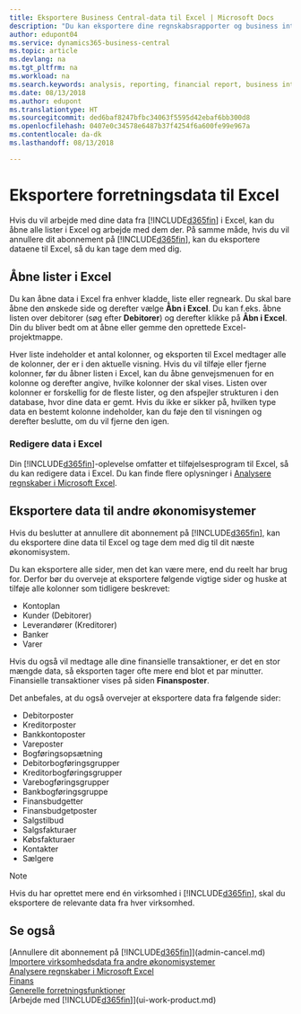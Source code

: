 ```yaml
---
title: Eksportere Business Central-data til Excel | Microsoft Docs
description: "Du kan eksportere dine regnskabsrapporter og business intelligence-data fra Business Central til Excel eller åbne dine data i Excel."
author: edupont04
ms.service: dynamics365-business-central
ms.topic: article
ms.devlang: na
ms.tgt_pltfrm: na
ms.workload: na
ms.search.keywords: analysis, reporting, financial report, business intelligence, BI, Excel
ms.date: 08/13/2018
ms.author: edupont
ms.translationtype: HT
ms.sourcegitcommit: ded6baf8247bfbc34063f5595d42ebaf6bb300d8
ms.openlocfilehash: 0407e0c34578e6487b37f4254f6a600fe99e967a
ms.contentlocale: da-dk
ms.lasthandoff: 08/13/2018

---
```

# <a name="exporting-your-business-data-to-excel"></a>Eksportere forretningsdata til Excel
Hvis du vil arbejde med dine data fra [!INCLUDE[d365fin](includes/d365fin_md.md)] i Excel, kan du åbne alle lister i Excel og arbejde med dem der. På samme måde, hvis du vil annullere dit abonnement på [!INCLUDE[d365fin](includes/d365fin_md.md)], kan du eksportere dataene til Excel, så du kan tage dem med dig.

## <a name="opening-lists-in-excel"></a>Åbne lister i Excel
Du kan åbne data i Excel fra enhver kladde, liste eller regneark. Du skal bare åbne den ønskede side og derefter vælge **Åbn i Excel**. Du kan f.eks. åbne listen over debitorer (søg efter **Debitorer**) og derefter klikke på **Åbn i Excel**. Din du bliver bedt om at åbne eller gemme den oprettede Excel-projektmappe.  

Hver liste indeholder et antal kolonner, og eksporten til Excel medtager alle de kolonner, der er i den aktuelle visning. Hvis du vil tilføje eller fjerne kolonner, før du åbner listen i Excel, kan du åbne genvejsmenuen for en kolonne og derefter angive, hvilke kolonner der skal vises. Listen over kolonner er forskellig for de fleste lister, og den afspejler strukturen i den database, hvor dine data er gemt. Hvis du ikke er sikker på, hvilken type data en bestemt kolonne indeholder, kan du føje den til visningen og derefter beslutte, om du vil fjerne den igen.  

### <a name="edit-data-in-excel"></a>Redigere data i Excel
Din [!INCLUDE[d365fin](includes/d365fin_md.md)]-oplevelse omfatter et tilføjelsesprogram til Excel, så du kan redigere data i Excel. Du kan finde flere oplysninger i [Analysere regnskaber i Microsoft Excel](finance-analyze-excel.md).  

## <a name="exporting-data-to-other-finance-systems"></a>Eksportere data til andre økonomisystemer
Hvis du beslutter at annullere dit abonnement på [!INCLUDE[d365fin](includes/d365fin_md.md)], kan du eksportere dine data til Excel og tage dem med dig til dit næste økonomisystem.  

Du kan eksportere alle sider, men det kan være mere, end du reelt har brug for. Derfor bør du overveje at eksportere følgende vigtige sider og huske at tilføje alle kolonner som tidligere beskrevet:  

* Kontoplan  
* Kunder (Debitorer)  
* Leverandører (Kreditorer)  
* Banker  
* Varer  

Hvis du også vil medtage alle dine finansielle transaktioner, er det en stor mængde data, så eksporten tager ofte mere end blot et par minutter. Finansielle transaktioner vises på siden **Finansposter**.  

Det anbefales, at du også overvejer at eksportere data fra følgende sider:  

* Debitorposter  
* Kreditorposter  
* Bankkontoposter  
* Vareposter  
* Bogføringsopsætning  
* Debitorbogføringsgrupper  
* Kreditorbogføringsgrupper  
* Varebogføringsgrupper  
* Bankbogføringsgruppe  
* Finansbudgetter  
* Finansbudgetposter  
* Salgstilbud  
* Salgsfakturaer  
* Købsfakturaer  
* Kontakter  
* Sælgere  

> [!NOTE]  
>   Hvis du har oprettet mere end én virksomhed i [!INCLUDE[d365fin](includes/d365fin_md.md)], skal du eksportere de relevante data fra hver virksomhed.

## <a name="see-also"></a>Se også
[Annullere dit abonnement på [!INCLUDE[d365fin](includes/d365fin_md.md)]](admin-cancel.md)  
[Importere virksomhedsdata fra andre økonomisystemer](across-import-data-configuration-packages.md)  
[Analysere regnskaber i Microsoft Excel](finance-analyze-excel.md)  
[Finans](finance.md)  
[Generelle forretningsfunktioner](ui-across-business-areas.md)  
[Arbejde med [!INCLUDE[d365fin](includes/d365fin_md.md)]](ui-work-product.md)  

